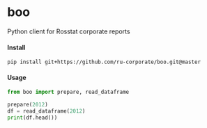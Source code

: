 # boo
Python client for Rosstat corporate reports

#### Install

```
pip install git+https://github.com/ru-corporate/boo.git@master
```

#### Usage

```python
from boo import prepare, read_dataframe

prepare(2012)
df = read_dataframe(2012)
print(df.head())
```
